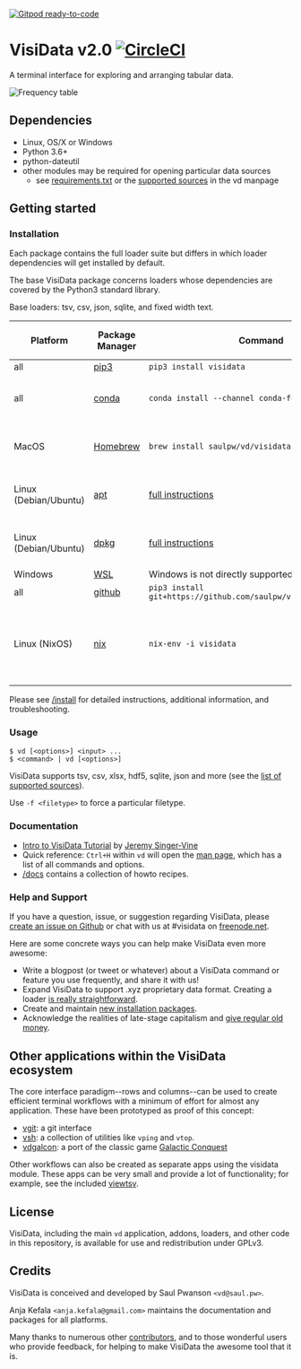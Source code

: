 [![Gitpod ready-to-code](https://img.shields.io/badge/Gitpod-ready--to--code-blue?logo=gitpod)](https://gitpod.io/#https://github.com/saulpw/visidata)

# VisiData v2.0 [![CircleCI](https://circleci.com/gh/saulpw/visidata/tree/develop.svg?style=svg)](https://circleci.com/gh/saulpw/visidata/tree/develop)

A terminal interface for exploring and arranging tabular data.

![Frequency table](http://visidata.org/freq-move-row.gif)

## Dependencies

- Linux, OS/X or Windows
- Python 3.6+
- python-dateutil
- other modules may be required for opening particular data sources
    - see [requirements.txt](https://github.com/saulpw/visidata/blob/stable/requirements.txt) or the [supported sources](https://visidata.org/formats) in the vd manpage

## Getting started

### Installation

Each package contains the full loader suite but differs in which loader dependencies will get installed by default.

The base VisiData package concerns loaders whose dependencies are covered by the Python3 standard library.

Base loaders: tsv, csv, json, sqlite, and fixed width text.

|Platform           |Package Manager                        | Command                                       | Out-of-box Loaders   |
|-------------------|----------------------------------------|----------------------------------------------|----------------------|
|all         |[pip3](https://visidata.org/install#pip3) | `pip3 install visidata`                    | Base                 |
|all         |[conda](https://visidata.org/install#conda) | `conda install --channel conda-forge visidata` | Base, http, html, xls(x) |
|MacOS              |[Homebrew](https://visidata.org/install#brew) | `brew install saulpw/vd/visidata`            | Base, http, html, xls(x) |
|Linux (Debian/Ubuntu) |[apt](https://visidata.org/install#apt) | [full instructions](https://visidata.org/install#apt)                      | Base, http, html, xls(x) |
|Linux (Debian/Ubuntu) |[dpkg](https://visidata.org/install#dpkg) | [full instructions](https://visidata.org/install#dpkg)                | Base, http, html, xls(x) |
|Windows               |[WSL](https://visidata.org/install#wsl) | Windows is not directly supported (use WSL) | N/A |
|all            |[github](https://visidata.org/install#git) | `pip3 install git+https://github.com/saulpw/visidata.git@stable` | Base |
|Linux (NixOS)|[nix](https://visidata.org/install#nix)| `nix-env -i visidata`|Base, yaml, xls(x), hdf5, html, pandas, shp |

Please see [/install](https://visidata.org/install) for detailed instructions, additional information, and troubleshooting.

### Usage

    $ vd [<options>] <input> ...
    $ <command> | vd [<options>]

VisiData supports tsv, csv, xlsx, hdf5, sqlite, json and more (see the [list of supported sources](https://visidata.org/formats)).

Use `-f <filetype>` to force a particular filetype.


### Documentation

* [Intro to VisiData Tutorial](https://jsvine.github.io/intro-to-visidata/) by [Jeremy Singer-Vine](https://www.jsvine.com/)
* Quick reference: `Ctrl+H` within `vd` will open the [man page](https://visidata.org/man), which has a list of all commands and options.
* [/docs](https://visidata.org/docs) contains a collection of howto recipes.

### Help and Support

If you have a question, issue, or suggestion regarding VisiData, please [create an issue on Github](https://github.com/saulpw/visidata/issues) or chat with us at #visidata on [freenode.net](https://webchat.freenode.net/).

Here are some concrete ways you can help make VisiData even more awesome:

* Write a blogpost (or tweet or whatever) about a VisiData command or feature you use frequently, and share it with us!
* Expand VisiData to support .xyz proprietary data format.  Creating a loader [is really straightforward](https://www.visidata.org/docs/api/loaders.html).
* Create and maintain [new installation packages](https://github.com/saulpw/visidata/labels/packaging).
* Acknowledge the realities of late-stage capitalism and [give regular old money](https://www.patreon.com/saulpw).

## Other applications within the VisiData ecosystem

The core interface paradigm--rows and columns--can be used to create efficient terminal workflows with a minimum of effort for almost any application. These have been prototyped as proof of this concept:

- [vgit](https://github.com/saulpw/visidata/tree/stable/plugins/vgit): a git interface
- [vsh](https://github.com/saulpw/vsh): a collection of utilities like `vping` and `vtop`.
- [vdgalcon](https://github.com/saulpw/vdgalcon): a port of the classic game [Galactic Conquest](https://www.galcon.com)

Other workflows can also be created as separate apps using the visidata module.  These apps can be very small and provide a lot of functionality; for example, see the included [viewtsv](https://visidata.org/docs/viewtsv).

## License

VisiData, including the main `vd` application, addons, loaders, and other code in this repository, is available for use and redistribution under GPLv3.

## Credits

VisiData is conceived and developed by Saul Pwanson `<vd@saul.pw>`.

Anja Kefala `<anja.kefala@gmail.com>` maintains the documentation and packages for all platforms.

Many thanks to numerous other [contributors](https://visidata.org/credits/), and to those wonderful users who provide feedback, for helping to make VisiData the awesome tool that it is.

